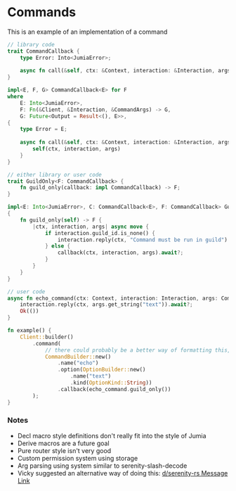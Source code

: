 # Commands

This is an example of an implementation of a command

```rust
// library code
trait CommandCallback {
    type Error: Into<JumiaError>;
    
    async fn call(&self, ctx: &Context, interaction: &Interaction, args: &CommandArgs) -> Result<(), E>;
}

impl<E, F, G> CommandCallback<E> for F
where 
    E: Into<JumiaError>,
    F: Fn(&Client, &Interaction, &CommandArgs) -> G,
    G: Future<Output = Result<(), E>>,
{
    type Error = E;
    
    async fn call(&self, ctx: &Context, interaction: &Interaction, args: &CommandArgs) -> Result<(), E> {
        self(ctx, interaction, args)
    }
}

// either library or user code
trait GuildOnly<F: CommandCallback> {
    fn guild_only(callback: impl CommandCallback) -> F;
}

impl<E: Into<JumiaError>, C: CommandCallback<E>, F: CommandCallback> GuildOnly<F> for C
{
    fn guild_only(self) -> F {
        |ctx, interaction, args| async move {
            if interaction.guild_id.is_none() {
                interaction.reply(ctx, "Command must be run in guild").await?;
            } else {
                callback(ctx, interaction, args).await?;
            }
        }
    }
}

// user code
async fn echo_command(ctx: Context, interaction: Interaction, args: CommandArgs) -> Result<(), BotError> {
    interaction.reply(ctx, args.get_string("text")).await?;
    Ok(())
}

fn example() {
    Client::builder()
        .command(
            // there could probably be a better way of formatting this, but for now it's good enough
            CommandBuilder::new()
                .name("echo")
                .option(OptionBuilder::new()
                    .name("text")
                    .kind(OptionKind::String))
                .callback(echo_command.guild_only())
        );
}
```

### Notes
- Decl macro style definitions don't really fit into the style of Jumia
- Derive macros are a future goal
- Pure router style isn't very good
- Custom permission system using storage
- Arg parsing using system similar to serenity-slash-decode
- Vicky suggested an alternative way of doing this:
  [d/serenity-rs Message Link](https://discord.com/channels/381880193251409931/381880193700069377/940070735349698600)
